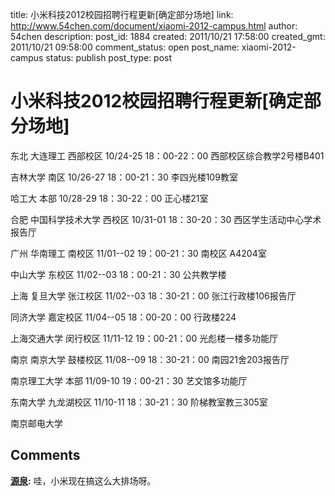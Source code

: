 title: 小米科技2012校园招聘行程更新[确定部分场地]
link: http://www.54chen.com/document/xiaomi-2012-campus.html
author: 54chen
description: 
post_id: 1884
created: 2011/10/21 17:58:00
created_gmt: 2011/10/21 09:58:00
comment_status: open
post_name: xiaomi-2012-campus
status: publish
post_type: post

# 小米科技2012校园招聘行程更新[确定部分场地]

东北
大连理工
西部校区
10/24-25
18：00-22：00
西部校区综合教学2号楼B401

吉林大学
南区
10/26-27
18：00-21：30
李四光楼109教室

哈工大
本部
10/28-29
18：30-22：00
正心楼21室

合肥
中国科学技术大学
西校区
10/31-01
18：30-20：30
西区学生活动中心学术报告厅

广州
华南理工
南校区
11/01--02
19：00-21：30
南校区 A4204室

中山大学
东校区
11/02--03
18：00-21：30
公共教学楼

上海
复旦大学
张江校区
11/02--03
18：30-21：00
张江行政楼106报告厅

同济大学
嘉定校区
11/04--05
18：00-20：00
行政楼224

上海交通大学
闵行校区
11/11-12
19：00-21：00
光彪楼一楼多功能厅

南京
南京大学
鼓楼校区
11/08--09
18：30-21：00
南园21舍203报告厅

南京理工大学
本部
11/09-10
19：00-21：30
艺文馆多功能厅

东南大学
九龙湖校区
11/10-11
18：30-21：30
阶梯教室教三305室

南京邮电大学

## Comments

**[源泉](#13911 "2011-10-21 19:06:53"):** 哇，小米现在搞这么大排场呀。

